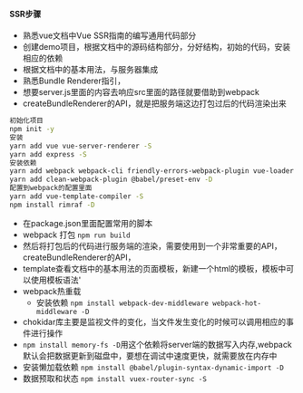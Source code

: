 
#### SSR步骤

* 熟悉vue文档中Vue SSR指南的编写通用代码部分
* 创建demo项目，根据文档中的源码结构部分，分好结构，初始的代码，安装相应的依赖
* 根据文档中的基本用法，与服务器集成
* 熟悉Bundle Renderer指引，
* 想要server.js里面的内容去响应src里面的路径就要借助到webpack
* createBundleRenderer的API，就是把服务端这边打包过后的代码渲染出来

```bash
初始化项目
npm init -y
安装
yarn add vue vue-server-renderer -S
yarn add express -S 
安装依赖
yarn add webpack webpack-cli friendly-errors-webpack-plugin vue-loader babel-loader @babel/core url-loader file-loader vue-style-loader css-loader sass-loader sass webpack-merge webpack-node-externals -D
yarn add clean-webpack-plugin @babel/preset-env -D
配置到webpack的配置里面
yarn add vue-template-compiler -S
npm install rimraf -D
```

* 在package.json里面配置常用的脚本
* webpack 打包   `npm run build`
* 然后将打包后的代码进行服务端的渲染，需要使用到一个非常重要的API，createBundleRenderer的API，
* template查看文档中的基本用法的页面模板，新建一个html的模板，模板中可以使用模板语法'
* webpack热重载
  * 安装依赖  ``npm install webpack-dev-middleware webpack-hot-middleware -D``
* chokidar库主要是监视文件的变化，当文件发生变化的时候可以调用相应的事件进行操作
* `npm install memory-fs -D`用这个依赖将server端的数据写入内存,webpack默认会把数据更新到磁盘中，要想在调试中速度更快，就需要放在内存中
* 安装懒加载依赖 `npm install @babel/plugin-syntax-dynamic-import -D`
* 数据预取和状态  `npm install vuex-router-sync -S`